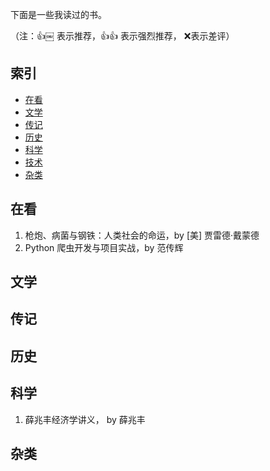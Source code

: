 下面是一些我读过的书。

（注：:+1:￼ 表示推荐，:+1::+1: 表示强烈推荐， :x:表示差评）

## 索引

- [在看](#在看)
- [文学](#文学)
- [传记](#传记)
- [历史](#历史)
- [科学](#科学)
- [技术](#技术)
- [杂类](#杂类)


## 在看

1. 枪炮、病菌与钢铁：人类社会的命运，by [美] 贾雷德·戴蒙德
1. Python 爬虫开发与项目实战，by 范传辉

## 文学

## 传记

## 历史

## 科学
1. 薛兆丰经济学讲义， by 薛兆丰

## 杂类
<!--stackedit_data:
eyJoaXN0b3J5IjpbMTU4MjYzOTczMF19
-->